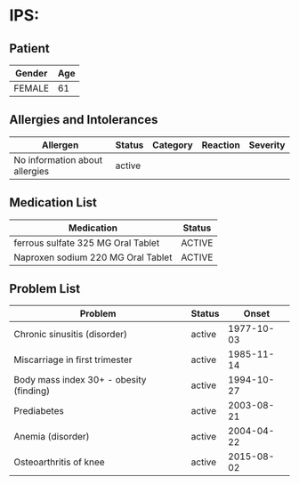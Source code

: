 # IPS:

## Patient

|Gender|Age|
|---|---|
|FEMALE|61|

## Allergies and Intolerances

|Allergen|Status|Category|Reaction|Severity|
|---|---|---|---|---|
|No information about allergies|active||||

## Medication List

|Medication|Status|
|---|---|
|ferrous sulfate 325 MG Oral Tablet|ACTIVE|
|Naproxen sodium 220 MG Oral Tablet|ACTIVE|

## Problem List

|Problem|Status|Onset|
|---|---|---|
|Chronic sinusitis (disorder)|active|1977-10-03|
|Miscarriage in first trimester|active|1985-11-14|
|Body mass index 30+ - obesity (finding)|active|1994-10-27|
|Prediabetes|active|2003-08-21|
|Anemia (disorder)|active|2004-04-22|
|Osteoarthritis of knee|active|2015-08-02|
